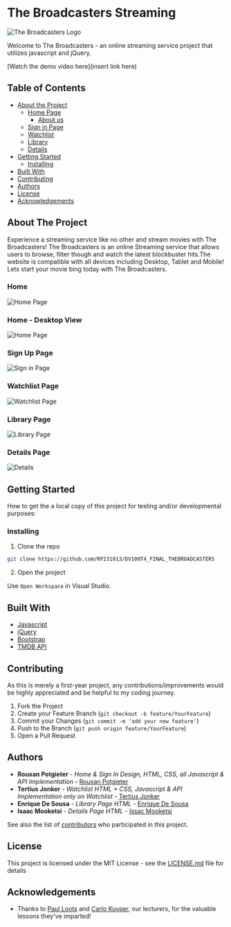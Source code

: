 # The Broadcasters Streaming 
![The Broadcasters Logo](/assets/logoExpanded.png)

Welcome to The Broadcasters - an online streaming service project that utilizes javascript and jQuery.

[Watch the demo video here](insert link here)

## Table of Contents

* [About the Project](#about-the-project)
   * [Home Page](#home)
      * [About us](#home)
   * [Sign in Page](#sign-up-page)
   * [Watchlist](#watchlist-page)
   * [Library](#library-page)
   * [Details](#details-page)
* [Getting Started](#getting-started)
  * [Installing](#installing)
* [Built With](#built-with)
* [Contributing](#contributing)
* [Authors](#authors)
* [License](#license)
* [Acknowledgements](#acknowledgements)

## About The Project

Experience a streaming service like no other and stream movies with The Broadcasters! The Broadcasters is an online Streaming service that allows users to browse, filter though and watch the latest blockbuster hits.The website is compatible with all devices including Desktop, Tablet and Mobile! Lets start your movie bing today with The Broadcasters. 
 

### Home

![Home Page](assets/Mockup3.jpg)

### Home - Desktop View

![Home Page](assets/Mockup2.jpg)

### Sign Up Page

![Sign in Page](assets/Mockup4.jpg)

### Watchlist Page

![Watchlist Page](assets/Mockup1.jpg)

### Library Page

![Library Page](assets/Mockup5.jpg)

### Details Page

![Details](assets/Mockup6.jpg)

## Getting Started

How to get the a local copy of this project for testing and/or developmental purposes:

### Installing

1. Clone the repo
```sh
git clone https://github.com/RP231013/DV100T4_FINAL_THEBROADCASTERS
```
2. Open the project

Use `Open Workspace` in Visual Studio.

## Built With

* [Javascript](https://developer.mozilla.org/en-US/docs/Web/JavaScript)
* [jQuery](https://jquery.com/)
* [Bootstrap](https://getbootstrap.com/)
* [TMDB API](https://developer.themoviedb.org/reference/intro/getting-started)

## Contributing

As this is merely a first-year project, any contributions/improvements would be highly appreciated and be helpful to my coding journey.

1. Fork the Project
2. Create your Feature Branch (`git checkout -b feature/YourFeature`)
3. Commit your Changes (`git commit -m 'add your new feature'`)
4. Push to the Branch (`git push origin feature/YourFeature`)
5. Open a Pull Request

## Authors

* **Rouxan Potgieter** - *Home & Sign In Design, HTML, CSS, all Javascript & API Implementation* - [Rouxan Potgieter](https://github.com/RP231013)
* **Tertius Jonker** - *Watchlist HTML + CSS, Javascript & API Implementation only on Watchlist* - [Tertius Jonker](https://github.com/231051TertiusJ)
* **Enrique De Sousa** - *Library Page HTML* - [Enrique De Sousa](https://github.com/Rico945)
* **Isaac Mooketsi** - *Details Page HTML* - [Issac Mooketsi](https://github.com/isaacmook)


See also the list of [contributors](https://github.com/RP231013/DV100T4_FINAL_THEBROADCASTERS/graphs/contributors) who participated in this project.

## License

This project is licensed under the MIT License - see the [LICENSE.md](LICENSE.md) file for details

## Acknowledgements

* Thanks to [Paul Loots](https://github.com/paulowi) and [Carlo Kuyper](https://github.com/CarloOpenWindow), our lecturers, for the valuable lessons they've imparted!